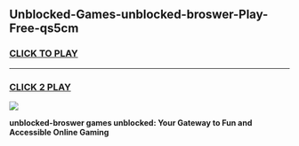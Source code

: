 
## Unblocked-Games-unblocked-broswer-Play-Free-qs5cm
<h3>
<a href="https://premium76.site?title=unblocked-broswer&ref=19M">CLICK TO PLAY</a></h3>
<hr>

<h3>
<a href="https://premium76.site?title=unblocked-broswer&ref=19M">CLICK 2 PLAY</a>
  
</h3>

<a href="https://premium76.site?title=unblocked-broswer&ref=19M"><img src="https://clearcache.store/games.png"></a>


**unblocked-broswer games unblocked: Your Gateway to Fun and Accessible Online Gaming**
